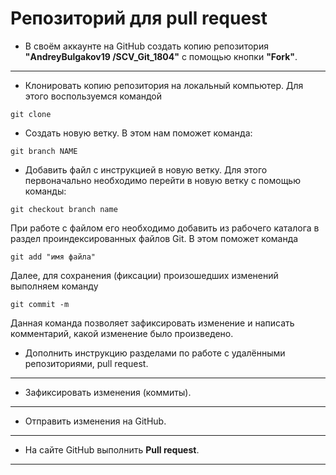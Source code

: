 # Репозиторий для **pull request**
* В своём аккаунте на GitHub создать копию репозитория **"AndreyBulgakov19
/SCV_Git_1804"** с помощью кнопки **"Fork"**.
---
* Клонировать копию репозитория на локальный компьютер.
Для этого воспользуемся командой 
```
git clone
```
* Создать новую ветку.
В этом нам поможет команда:
```
git branch NAME
```
* Добавить файл с инструкцией в новую ветку.
Для этого первоначально необходимо перейти в новую ветку с помощью команды:
```
git checkout branch name
```
При работе с файлом его необходимо добавить из рабочего каталога в раздел проиндексированных файлов Git. В этом поможет команда
```
git add "имя файла"
```
Далее, для сохранения (фиксации) произошедших изменений выполняем команду 
```
git commit -m
```
Данная команда позволяет зафиксировать изменение и написать комментарий, какой изменение было произведено.

* Дополнить инструкцию разделами по работе с удалёнными репозиториями, pull request.
---
* Зафиксировать изменения (коммиты).
---
* Отправить изменения на GitHub.
---
* На сайте GitHub выполнить **Pull request**.
---
